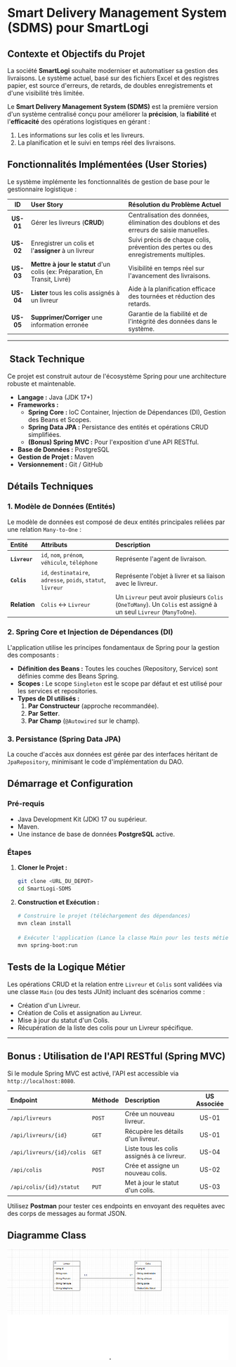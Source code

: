 #  Smart Delivery Management System (SDMS) pour SmartLogi

##  Contexte et Objectifs du Projet

La société **SmartLogi** souhaite moderniser et automatiser sa gestion des livraisons. Le système actuel, basé sur des fichiers Excel et des registres papier, est source d'erreurs, de retards, de doubles enregistrements et d'une visibilité très limitée.

Le **Smart Delivery Management System (SDMS)** est la première version d'un système centralisé conçu pour améliorer la **précision**, la **fiabilité** et l'**efficacité** des opérations logistiques en gérant :
1. Les informations sur les colis et les livreurs.
2. La planification et le suivi en temps réel des livraisons.

##  Fonctionnalités Implémentées (User Stories)

Le système implémente les fonctionnalités de gestion de base pour le gestionnaire logistique :

| ID | User Story | Résolution du Problème Actuel |
| :---: | :--- | :--- |
| **US-01** | Gérer les livreurs (**CRUD**) | Centralisation des données, élimination des doublons et des erreurs de saisie manuelles. |
| **US-02** | Enregistrer un colis et l'**assigner** à un livreur | Suivi précis de chaque colis, prévention des pertes ou des enregistrements multiples. |
| **US-03** | **Mettre à jour le statut** d'un colis (ex: Préparation, En Transit, Livré) | Visibilité en temps réel sur l'avancement des livraisons. |
| **US-04** | **Lister** tous les colis assignés à un livreur | Aide à la planification efficace des tournées et réduction des retards. |
| **US-05** | **Supprimer/Corriger** une information erronée | Garantie de la fiabilité et de l'intégrité des données dans le système. |

---

## ️ Stack Technique

Ce projet est construit autour de l'écosystème Spring pour une architecture robuste et maintenable.

* **Langage :** Java (JDK 17+)
* **Frameworks :**
    * **Spring Core :** IoC Container, Injection de Dépendances (DI), Gestion des Beans et Scopes.
    * **Spring Data JPA :** Persistance des entités et opérations CRUD simplifiées.
    * **(Bonus) Spring MVC :** Pour l'exposition d'une API RESTful.
* **Base de Données :** PostgreSQL
* **Gestion de Projet :** Maven
* **Versionnement :** Git / GitHub

##  Détails Techniques

### 1. Modèle de Données (Entités)

Le modèle de données est composé de deux entités principales reliées par une relation `Many-to-One` :

| Entité | Attributs | Description |
| :--- | :--- | :--- |
| **`Livreur`** | `id`, `nom`, `prénom`, `véhicule`, `téléphone` | Représente l'agent de livraison. |
| **`Colis`** | `id`, `destinataire`, `adresse`, `poids`, `statut`, `livreur` | Représente l'objet à livrer et sa liaison avec le livreur. |
| **Relation** | `Colis` <-> `Livreur` | Un `Livreur` peut avoir plusieurs `Colis` (`OneToMany`). Un `Colis` est assigné à un seul `Livreur` (`ManyToOne`). |

### 2. Spring Core et Injection de Dépendances (DI)

L'application utilise les principes fondamentaux de Spring pour la gestion des composants :

* **Définition des Beans :** Toutes les couches (Repository, Service) sont définies comme des Beans Spring.
* **Scopes :** Le scope `Singleton` est le scope par défaut et est utilisé pour les services et repositories.
* **Types de DI utilisés :**
    1.  **Par Constructeur** (approche recommandée).
    2.  **Par Setter**.
    3.  **Par Champ** (`@Autowired` sur le champ).

### 3. Persistance (Spring Data JPA)

La couche d'accès aux données est gérée par des interfaces héritant de `JpaRepository`, minimisant le code d'implémentation du DAO.

##  Démarrage et Configuration

### Pré-requis

* Java Development Kit (JDK) 17 ou supérieur.
* Maven.
* Une instance de base de données **PostgreSQL** active.

### Étapes

1.  **Cloner le Projet :**
    ```bash
    git clone <URL_DU_DEPOT>
    cd SmartLogi-SDMS
    ```
3. **Construction et Exécution :**
    ```bash
    # Construire le projet (téléchargement des dépendances)
    mvn clean install
    
    # Exécuter l'application (Lance la classe Main pour les tests métier ou le serveur Spring Boot)
    mvn spring-boot:run
    ```

##  Tests de la Logique Métier

Les opérations CRUD et la relation entre `Livreur` et `Colis` sont validées via une classe `Main` (ou des tests JUnit) incluant des scénarios comme :
* Création d'un Livreur.
* Création de Colis et assignation au Livreur.
* Mise à jour du statut d'un Colis.
* Récupération de la liste des colis pour un Livreur spécifique.

---

##  Bonus : Utilisation de l'API RESTful (Spring MVC)

Si le module Spring MVC est activé, l'API est accessible via `http://localhost:8080`.

| Endpoint | Méthode | Description | US Associée |
| :--- | :--- | :--- | :---: |
| `/api/livreurs` | `POST` | Crée un nouveau livreur. | US-01 |
| `/api/livreurs/{id}` | `GET` | Récupère les détails d'un livreur. | US-01 |
| `/api/livreurs/{id}/colis`| `GET` | Liste tous les colis assignés à ce livreur. | US-04 |
| `/api/colis` | `POST` | Crée et assigne un nouveau colis. | US-02 |
| `/api/colis/{id}/statut`| `PUT` | Met à jour le statut d'un colis. | US-03 |

Utilisez **Postman** pour tester ces endpoints en envoyant des requêtes avec des corps de messages au format JSON.


##  Diagramme Class



![img.png](img.png)